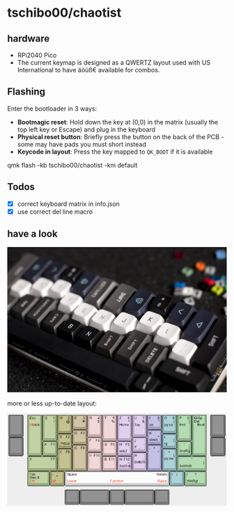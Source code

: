# tschibo00/chaotist

## hardware
- RPi2040 Pico
- The current keymap is designed as a QWERTZ layout used with US International to have äöüß€ available for combos.

## Flashing
Enter the bootloader in 3 ways:

* **Bootmagic reset**: Hold down the key at (0,0) in the matrix (usually the top left key or Escape) and plug in the keyboard
* **Physical reset button**: Briefly press the button on the back of the PCB - some may have pads you must short instead
* **Keycode in layout**: Press the key mapped to `QK_BOOT` if it is available

qmk flash -kb tschibo00/chaotist -km default

## Todos
- [x] correct keyboard matrix in info.json
- [x] use correct del line macro

## have a look
![beauty shot](misc/beautyshot.jpg)

more or less up-to-date layout:

![keyboard layout](misc/layout.png)